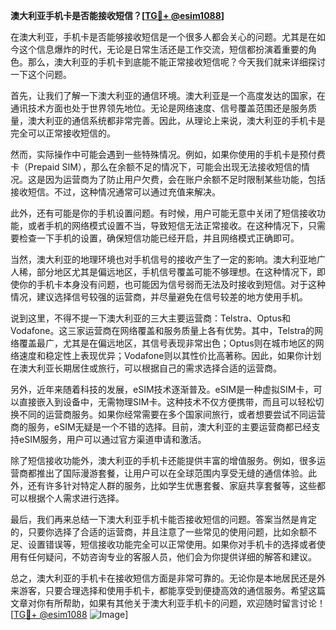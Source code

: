 **澳大利亚手机卡是否能接收短信？[[TG💪+ @esim1088](https://t.me/s/esim1088)]**

在澳大利亚，手机卡是否能够接收短信是一个很多人都会关心的问题。尤其是在如今这个信息爆炸的时代，无论是日常生活还是工作交流，短信都扮演着重要的角色。那么，澳大利亚的手机卡到底能不能正常接收短信呢？今天我们就来详细探讨一下这个问题。

首先，让我们了解一下澳大利亚的通信环境。澳大利亚是一个高度发达的国家，在通讯技术方面也处于世界领先地位。无论是网络速度、信号覆盖范围还是服务质量，澳大利亚的通信系统都非常完善。因此，从理论上来说，澳大利亚的手机卡是完全可以正常接收短信的。

然而，实际操作中可能会遇到一些特殊情况。例如，如果你使用的手机卡是预付费卡（Prepaid SIM），那么在余额不足的情况下，可能会出现无法接收短信的情况。这是因为运营商为了防止用户欠费，会在账户余额不足时限制某些功能，包括接收短信。不过，这种情况通常可以通过充值来解决。

此外，还有可能是你的手机设置问题。有时候，用户可能无意中关闭了短信接收功能，或者手机的网络模式设置不当，导致短信无法正常接收。在这种情况下，只需要检查一下手机的设置，确保短信功能已经开启，并且网络模式正确即可。

当然，澳大利亚的地理环境也对手机信号的接收产生了一定的影响。澳大利亚地广人稀，部分地区尤其是偏远地区，手机信号覆盖可能不够理想。在这种情况下，即使你的手机卡本身没有问题，也可能因为信号弱而无法及时接收到短信。对于这种情况，建议选择信号较强的运营商，并尽量避免在信号较差的地方使用手机。

说到这里，不得不提一下澳大利亚的三大主要运营商：Telstra、Optus和Vodafone。这三家运营商在网络覆盖和服务质量上各有优势。其中，Telstra的网络覆盖最广，尤其是在偏远地区，其信号表现非常出色；Optus则在城市地区的网络速度和稳定性上表现优异；Vodafone则以其性价比高著称。因此，如果你计划在澳大利亚长期居住或旅行，可以根据自己的需求选择合适的运营商。

另外，近年来随着科技的发展，eSIM技术逐渐普及。eSIM是一种虚拟SIM卡，可以直接嵌入到设备中，无需物理SIM卡。这种技术不仅方便携带，而且可以轻松切换不同的运营商服务。如果你经常需要在多个国家间旅行，或者想要尝试不同运营商的服务，eSIM无疑是一个不错的选择。目前，澳大利亚的主要运营商都已经支持eSIM服务，用户可以通过官方渠道申请和激活。

除了短信接收功能外，澳大利亚的手机卡还能提供丰富的增值服务。例如，很多运营商都推出了国际漫游套餐，让用户可以在全球范围内享受无缝的通信体验。此外，还有许多针对特定人群的服务，比如学生优惠套餐、家庭共享套餐等，这些都可以根据个人需求进行选择。

最后，我们再来总结一下澳大利亚手机卡能否接收短信的问题。答案当然是肯定的，只要你选择了合适的运营商，并且注意了一些常见的使用问题，比如余额不足、设置错误等，短信接收功能完全可以正常使用。如果你对手机卡的选择或者使用有任何疑问，不妨咨询专业的客服人员，他们会为你提供详细的解答和建议。

总之，澳大利亚的手机卡在接收短信方面是非常可靠的。无论你是本地居民还是外来游客，只要合理选择和使用手机卡，都能享受到便捷高效的通信服务。希望这篇文章对你有所帮助，如果有其他关于澳大利亚手机卡的问题，欢迎随时留言讨论！[[TG💪+ @esim1088](https://t.me/s/esim1088) ![Image](https://i.postimg.cc/4NQfJmqS/Snipaste-2025-05-13-00-14-12.png)]